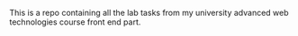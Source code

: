 This is a repo containing all the lab tasks from my university advanced web technologies course front end part.
